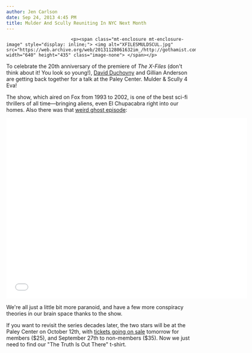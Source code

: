 ```yaml
---
author: Jen Carlson
date: Sep 24, 2013 4:45 PM
title: Mulder And Scully Reuniting In NYC Next Month
---
```



                            
                            
                            
                            <p><span class="mt-enclosure mt-enclosure-image" style="display: inline;"> <img alt="XFILESMULDSCUL.jpg" src="https://web.archive.org/web/20131128061632im_/http://gothamist.com/attachments/arts_jen/XFILESMULDSCUL.jpg" width="640" height="435" class="image-none"> </span></p>

<p>To celebrate the 20th anniversary of the premiere of <em>The X-Files</em> (don&apos;t think about it! You look so young!), <a href="https://web.archive.org/web/20131128061632/http://gothamist.com/2013/02/27/david_duchovny.php">David Duchovny</a> and Gillian Anderson are getting back together for a talk at the Paley Center. Mulder &amp; Scully 4 Eva! </p>

<p>The show, which aired on Fox from 1993 to 2002, is one of the best sci-fi thrillers of all time&#x2014;bringing aliens, even El Chupacabra right into our homes. Also there was that <a href="https://web.archive.org/web/20131128061632/http://www.youtube.com/watch?v=qBtHFbO3bjw">weird ghost episode</a>: </p>

<p><iframe width="640" height="480" src="//web.archive.org/web/20131128061632if_/http://www.youtube.com/embed/UEuvVVfnpoA" frameborder="0" allowfullscreen></iframe></p>

<p>We&apos;re all just a little bit more paranoid, and have a few more conspiracy theories in our brain space thanks to the show.</p>

<p>If you want to revisit the series decades later, the two stars will be at the Paley Center on October 12th, with <a href="https://web.archive.org/web/20131128061632/http://www.paleycenter.org/2013-fall-x-files">tickets going on sale</a> tomorrow for members ($25), and September 27th to non-members ($35). Now we just need to find our &quot;The Truth Is Out There&quot; t-shirt.</p>
                            
                            
                            